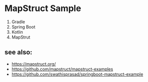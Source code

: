 # MapStruct Sample

1. Gradle
2. Spring Boot
3. Kotlin
4. MapStrut

## see also:
* https://mapstruct.org/
* https://github.com/mapstruct/mapstruct-examples
* https://github.com/swathisprasad/springboot-mapstruct-example
